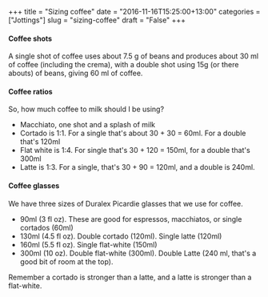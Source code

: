 +++
title = "Sizing coffee"
date = "2016-11-16T15:25:00+13:00"
categories = ["Jottings"]
slug = "sizing-coffee"
draft = "False"
+++
#### Coffee shots
A single shot of coffee uses about 7.5 g of beans and produces about 30 ml of coffee (including the crema), with a double shot using  15g (or there abouts) of beans, giving 60 ml of coffee.

#### Coffee ratios
So, how much coffee to milk should I be using?

* Macchiato, one shot and a splash of milk
* Cortado is 1:1. For a single that's about 30 + 30 = 60ml. For a double that's 120ml
* Flat white is 1:4. For single that's 30 + 120 = 150ml, for a double that's 300ml
* Latte is 1:3. For a single, that's 30 + 90 = 120ml, and a double is 240ml.

#### Coffee glasses
We have three sizes of Duralex Picardie glasses that we use for coffee.

* 90ml (3 fl oz). These are good for espressos, macchiatos, or single cortados (60ml)
* 130ml (4.5 fl oz). Double cortado (120ml). Single latte (120ml)
* 160ml (5.5 fl oz). Single flat-white (150ml)
* 300ml (10 oz). Double flat-white (300ml). Double Latte (240 ml, that's  a good bit of room at the top).

Remember a cortado is stronger than a latte, and a latte is stronger than a flat-white.





